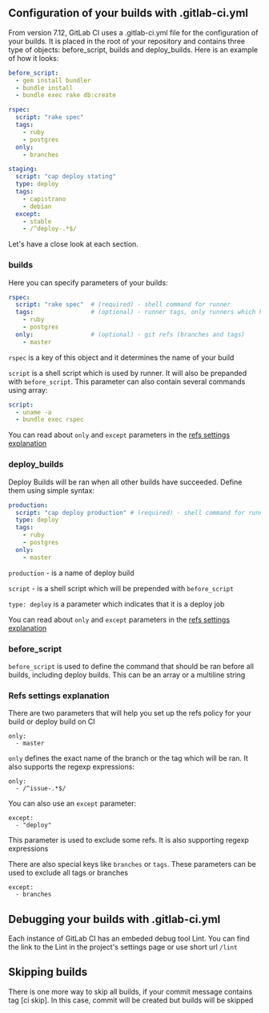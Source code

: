 ## Configuration of your builds with .gitlab-ci.yml

From version 7.12, GitLab CI uses a .gitlab-ci.yml file for the configuration of your builds. It is placed in the root of your repository and contains three type of objects: before_script, builds and deploy_builds. Here is an example of how it looks:

```yaml
before_script: 
  - gem install bundler
  - bundle install 
  - bundle exec rake db:create

rspec: 
  script: "rake spec"
  tags: 
    - ruby
    - postgres
  only: 
    - branches

staging: 
  script: "cap deploy stating"
  type: deploy
  tags: 
    - capistrano
    - debian
  except:
    - stable
    - /^deploy-.*$/

```

Let's have a close look at each section.

### builds
Here you can specify parameters of your builds:

```yaml
rspec: 
  script: "rake spec"  # (required) - shell command for runner
  tags:                # (optional) - runner tags, only runners which have these tags will be used
    - ruby
    - postgres
  only:                # (optional) - git refs (branches and tags)
    - master

```

`rspec` is a key of this object and it determines the name of your build

`script` is a shell script which is used by runner. It will also be prepanded with `before_script`. This parameter can also contain several commands using array:

```yaml
script:
  - uname -a
  - bundle exec rspec
```

You can read about `only` and `except` parameters in the [refs settings explanation](#refs-settings-explanation)

### deploy_builds
Deploy Builds will be ran when all other builds have succeeded. Define them using simple syntax:

```yaml
production: 
  script: "cap deploy production" # (required) - shell command for runner
  type: deploy
  tags: 
    - ruby
    - postgres
  only:
    - master
```
`production` - is a name of deploy build

`script` - is a shell script which will be prepended with `before_script`

`type: deploy` is a parameter which indicates that it is a deploy job

You can read about `only` and `except` parameters in the [refs settings explanation](#refs-settings-explanation)

### before_script
`before_script` is used to define the command that should be ran before all builds, including deploy builds. This can be an array or a multiline string

### Refs settings explanation
There are two parameters that will help you set up the refs policy for your build or deploy build on CI
```
only:
  - master
```
`only` defines the exact name of the branch or the tag which will be ran. It also supports the regexp expressions:

```
only:
  - /^issue-.*$/
```
You can also use an `except` parameter:
```
except:
  - "deploy"
```
This parameter is used to exclude some refs. It is also supporting regexp expressions

There are also special keys like `branches` or `tags`. These parameters can be used to exclude all tags or branches
```
except:
  - branches
```

## Debugging your builds with .gitlab-ci.yml

Each instance of GitLab CI has an embeded debug tool Lint. You can find the link to the Lint in the project's settings page or use short url `/lint`

## Skipping builds
There is one more way to skip all builds, if your commit message contains tag [ci skip]. In this case, commit will be created but builds will be skipped
